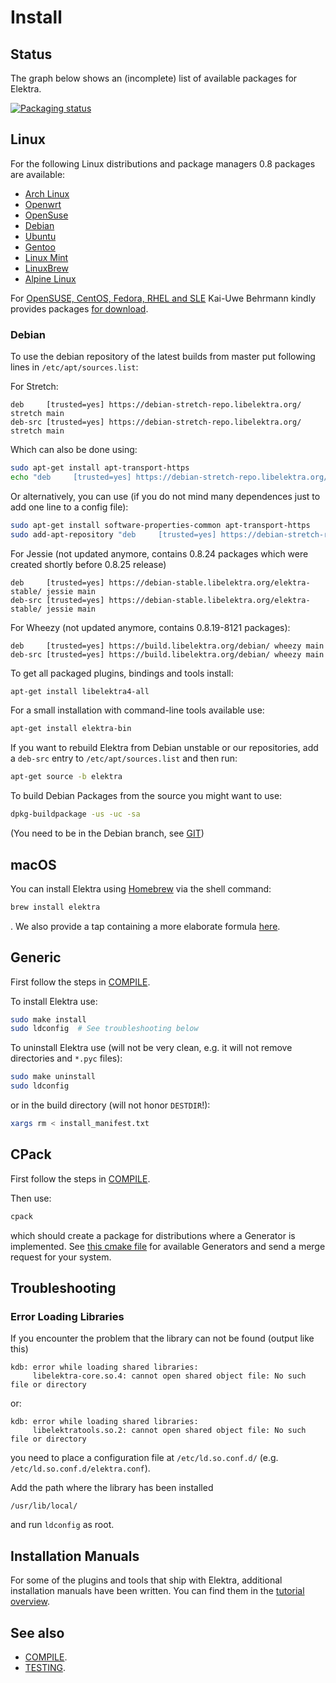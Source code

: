 # Install

## Status

The graph below shows an (incomplete) list of available packages for Elektra.

[![Packaging status](https://repology.org/badge/vertical-allrepos/elektra.svg)](https://repology.org/metapackage/elektra/versions)

## Linux

For the following Linux distributions and package managers 0.8 packages are available:

- [Arch Linux](https://aur.archlinux.org/packages/elektra/)
- [Openwrt](https://github.com/openwrt/packages/tree/master/libs/elektra)
- [OpenSuse](https://software.opensuse.org/package/elektra)
- [Debian](https://packages.debian.org/de/jessie/libelektra4)
- [Ubuntu](https://launchpad.net/ubuntu/+source/elektra)
- [Gentoo](http://packages.gentoo.org/package/app-admin/elektra)
- [Linux Mint](https://community.linuxmint.com/software/view/elektra-bin)
- [LinuxBrew](https://github.com/Linuxbrew/homebrew-core/blob/master/Formula/elektra.rb)
- [Alpine Linux](https://pkgs.alpinelinux.org/package/edge/testing/x86_64/elektra)

For [OpenSUSE, CentOS, Fedora, RHEL and SLE](https://build.opensuse.org/package/show/home:bekun:devel/elektra)
Kai-Uwe Behrmann kindly provides packages [for download](http://software.opensuse.org/download.html?project=home%3Abekun%3Adevel&package=libelektra4).

### Debian

To use the debian repository of the latest builds from master put following lines in
`/etc/apt/sources.list`:

For Stretch:

```
deb     [trusted=yes] https://debian-stretch-repo.libelektra.org/ stretch main
deb-src [trusted=yes] https://debian-stretch-repo.libelektra.org/ stretch main
```

Which can also be done using:

```sh
sudo apt-get install apt-transport-https
echo "deb     [trusted=yes] https://debian-stretch-repo.libelektra.org/ stretch main" | sudo tee /etc/apt/sources.list.d/elektra.list
```

Or alternatively, you can use (if you do not mind many dependences just to add one line to a config file):

```sh
sudo apt-get install software-properties-common apt-transport-https
sudo add-apt-repository "deb     [trusted=yes] https://debian-stretch-repo.libelektra.org/ stretch main"
```

For Jessie (not updated anymore, contains 0.8.24 packages which were created shortly before 0.8.25 release)

```
deb     [trusted=yes] https://debian-stable.libelektra.org/elektra-stable/ jessie main
deb-src [trusted=yes] https://debian-stable.libelektra.org/elektra-stable/ jessie main
```

For Wheezy (not updated anymore, contains 0.8.19-8121 packages):

```
deb     [trusted=yes] https://build.libelektra.org/debian/ wheezy main
deb-src [trusted=yes] https://build.libelektra.org/debian/ wheezy main
```

To get all packaged plugins, bindings and tools install:

```sh
apt-get install libelektra4-all
```

For a small installation with command-line tools available use:

```sh
apt-get install elektra-bin
```

If you want to rebuild Elektra from Debian unstable or
our repositories, add a `deb-src` entry to `/etc/apt/sources.list`
and then run:

```sh
apt-get source -b elektra
```

To build Debian Packages from the source you might want to use:

```sh
dpkg-buildpackage -us -uc -sa
```

(You need to be in the Debian branch, see [GIT](GIT.md))

## macOS

You can install Elektra using [Homebrew](http://brew.sh) via the shell command:

```sh
brew install elektra
```

. We also provide a tap containing a more elaborate formula [here](http://github.com/ElektraInitiative/homebrew-elektra).

## Generic

First follow the steps in [COMPILE](COMPILE.md).

To install Elektra use:

```sh
sudo make install
sudo ldconfig  # See troubleshooting below
```

To uninstall Elektra use (will not be very clean,
e.g. it will not remove directories and `*.pyc` files):

```sh
sudo make uninstall
sudo ldconfig
```

or in the build directory (will not honor `DESTDIR`!):

```sh
xargs rm < install_manifest.txt
```

## CPack

First follow the steps in [COMPILE](COMPILE.md).

Then use:

```sh
cpack
```

which should create a package for distributions where a Generator is
implemented. See [this cmake file](/cmake/ElektraPackaging.cmake) for available Generators
and send a merge request for your system.

## Troubleshooting

### Error Loading Libraries

If you encounter the problem that the library can not be found (output like this)

```
kdb: error while loading shared libraries:
     libelektra-core.so.4: cannot open shared object file: No such file or directory
```

or:

```
kdb: error while loading shared libraries:
     libelektratools.so.2: cannot open shared object file: No such file or directory
```

you need to place a configuration file at `/etc/ld.so.conf.d/` (e.g. `/etc/ld.so.conf.d/elektra.conf`).

Add the path where the library has been installed

```
/usr/lib/local/
```

and run `ldconfig` as root.

## Installation Manuals

For some of the plugins and tools that ship with Elektra,
additional installation manuals have been written.
You can find them in the [tutorial overview](tutorials/README.md).

## See also

- [COMPILE](COMPILE.md).
- [TESTING](TESTING.md).
